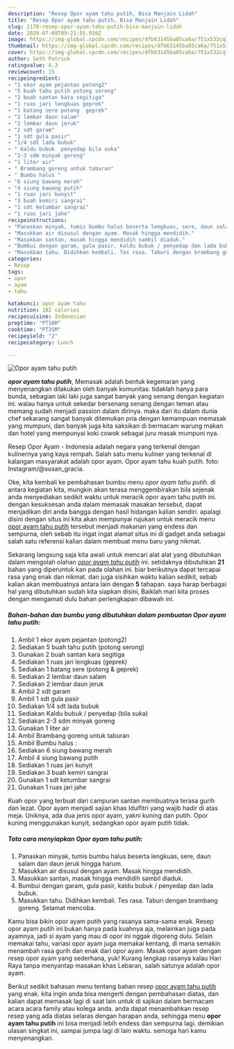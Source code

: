 ```yaml
---
description: "Resep Opor ayam tahu putih, Bisa Manjain Lidah"
title: "Resep Opor ayam tahu putih, Bisa Manjain Lidah"
slug: 2178-resep-opor-ayam-tahu-putih-bisa-manjain-lidah
date: 2020-07-09T09:21:55.930Z
image: https://img-global.cpcdn.com/recipes/dfb63145ba85ca6a/751x532cq70/opor-ayam-tahu-putih-foto-resep-utama.jpg
thumbnail: https://img-global.cpcdn.com/recipes/dfb63145ba85ca6a/751x532cq70/opor-ayam-tahu-putih-foto-resep-utama.jpg
cover: https://img-global.cpcdn.com/recipes/dfb63145ba85ca6a/751x532cq70/opor-ayam-tahu-putih-foto-resep-utama.jpg
author: Seth Patrick
ratingvalue: 4.3
reviewcount: 15
recipeingredient:
- "1 ekor ayam pejantan potong2"
- "5 buah tahu putih potong serong"
- "2 buah santan kara segitiga"
- "1 ruas jari lengkuas geprek"
- "1 batang sere potong  geprek"
- "2 lembar daun salam"
- "2 lembar daun jeruk"
- "2 sdt garam"
- "1 sdt gula pasir"
- "1/4 sdt lada bubuk"
- " Kaldu bubuk  penyedap bila suka"
- "2-3 sdm minyak goreng"
- "1 liter air"
- " Brambang goreng untuk taburan"
- " Bumbu halus "
- "6 siung bawang merah"
- "4 siung bawang putih"
- "1 ruas jari kunyit"
- "3 buah kemiri sangrai"
- "1 sdt ketumbar sangrai"
- "1 ruas jari jahe"
recipeinstructions:
- "Panaskan minyak, tumis bumbu halus beserta lengkuas, sere, daun salam dan daun jeruk hingga harum."
- "Masukkan air disusul dengan ayam. Masak hingga mendidih."
- "Masukkan santan, masak hingga mendidih sambil diaduk."
- "Bumbui dengan garam, gula pasir, kaldu bubuk / penyedap dan lada bubuk."
- "Masukkan tahu. Didihkan kembali. Tes rasa. Taburi dengan brambang goreng. Selamat mencoba."
categories:
- Resep
tags:
- opor
- ayam
- tahu

katakunci: opor ayam tahu 
nutrition: 182 calories
recipecuisine: Indonesian
preptime: "PT16M"
cooktime: "PT35M"
recipeyield: "2"
recipecategory: Lunch

---
```



![Opor ayam tahu putih](https://img-global.cpcdn.com/recipes/dfb63145ba85ca6a/751x532cq70/opor-ayam-tahu-putih-foto-resep-utama.jpg)

<b><i>opor ayam tahu putih</i></b>, Memasak adalah bentuk kegemaran yang menyenangkan dilakukan oleh banyak komunitas. tidaklah hanya para bunda, sebagian laki laki juga sangat banyak yang senang dengan kegiatan ini. walau hanya untuk sekedar bersenang senang dengan teman atau memang sudah menjadi passion dalam dirinya. maka dari itu dalam dunia chef sekarang sangat banyak ditemukan pria dengan kemampuan memasak yang mumpuni, dan banyak juga kita saksikan di bermacam warung makan dan hotel yang mempunyai koki cowok sebagai juru masak mumpuni nya.

Resep Opor Ayam - Indonesia adalah negara yang terkenal dengan kulinernya yang kaya rempah. Salah satu menu kuliner yang terkenal di kalangan masyarakat adalah opor ayam. Opor ayam tahu kuah putih. foto: Instagram/@susan_gracia.

Oke, kita kembali ke pembahasan bumbu menu <i>opor ayam tahu putih</i>. di antara kegiatan kita, mungkin akan terasa menggembirakan bila sejenak anda menyediakan sedikit waktu untuk meracik opor ayam tahu putih ini. dengan kesuksesan anda dalam memasak masakan tersebut, dapat menjadikan diri anda bangga dengan hasil hidangan kalian sendiri. apalagi disini dengan situs ini kita akan mempunyai rujukan untuk meracik menu <u>opor ayam tahu putih</u> tersebut menjadi makanan yang endess dan sempurna, oleh sebab itu ingat ingat alamat situs ini di gadget anda sebagai salah satu referensi kalian dalam membuat menu baru yang nikmat.


Sekarang langsung saja kita awali untuk mencari alat alat yang dibutuhkan dalam mengolah olahan <u><i>opor ayam tahu putih</i></u> ini. setidaknya dibutuhkan <b>21</b> bahan yang diperuntuk kan pada olahan ini. biar berikutnya dapat tercapai rasa yang enak dan nikmat. dan juga sisihkan waktu kalian sedikit, sebab kalian akan membuatnya antara lain dengan <b>5</b> tahapan. saya harap berbagai hal yang dibutuhkan sudah kita siapkan disini, Baiklah mari kita proses dengan mengamati dulu bahan perlengkapan dibawah ini.

<!--inarticleads1-->

##### Bahan-bahan dan bumbu yang dibutuhkan dalam pembuatan Opor ayam tahu putih:

1. Ambil 1 ekor ayam pejantan (potong2)
1. Sediakan 5 buah tahu putih (potong serong)
1. Gunakan 2 buah santan kara segitiga
1. Sediakan 1 ruas jari lengkuas (geprek)
1. Sediakan 1 batang sere (potong &amp; geprek)
1. Sediakan 2 lembar daun salam
1. Sediakan 2 lembar daun jeruk
1. Ambil 2 sdt garam
1. Ambil 1 sdt gula pasir
1. Sediakan 1/4 sdt lada bubuk
1. Sediakan  Kaldu bubuk / penyedap (bila suka)
1. Sediakan 2-3 sdm minyak goreng
1. Gunakan 1 liter air
1. Ambil  Brambang goreng untuk taburan
1. Ambil  Bumbu halus :
1. Sediakan 6 siung bawang merah
1. Ambil 4 siung bawang putih
1. Sediakan 1 ruas jari kunyit
1. Sediakan 3 buah kemiri sangrai
1. Gunakan 1 sdt ketumbar sangrai
1. Gunakan 1 ruas jari jahe


Kuah opor yang terbuat dari campuran santan membuatnya terasa gurih dan lezat. Opor ayam menjadi sajian khas Idulfitri yang wajib hadir di atas meja. Uniknya, ada dua jenis opor ayam, yakni kuning dan putih. Opor kuning menggunakan kunyit, sedangkan opor ayam putih tidak. 

<!--inarticleads2-->

##### Tata cara menyiapkan Opor ayam tahu putih:

1. Panaskan minyak, tumis bumbu halus beserta lengkuas, sere, daun salam dan daun jeruk hingga harum.
1. Masukkan air disusul dengan ayam. Masak hingga mendidih.
1. Masukkan santan, masak hingga mendidih sambil diaduk.
1. Bumbui dengan garam, gula pasir, kaldu bubuk / penyedap dan lada bubuk.
1. Masukkan tahu. Didihkan kembali. Tes rasa. Taburi dengan brambang goreng. Selamat mencoba.


Kamu bisa bikin opor ayam putih yang rasanya sama-sama enak. Resep opor ayam putih ini bukan hanya pada kuahnya aja, melainkan juga pada ayamnya, jadi si ayam yang mau di opor ini nggak digoreng dulu. Selain memakai tahu, variasi opor ayam juga memakai kentang, di mana semakin menambah rasa gurih dan enak dari opor ayam. Masak opor ayam dengan resep opor ayam yang sederhana, yuk! Kurang lengkap rasanya kalau Hari Raya tanpa menyantap masakan khas Lebaran, salah satunya adalah opor ayam. 

Berikut sedikit bahasan menu tentang bahan resep <u>opor ayam tahu putih</u> yang enak. kita ingin anda bisa mengerti dengan pembahasan diatas, dan kalian dapat memasak lagi di saat lain untuk di sajikan dalam bermacam acara acara family atau kolega anda. anda dapat menambahkan resep resep yang ada diatas selaras dengan harapan anda, sehingga menu <b>opor ayam tahu putih</b> ini bisa menjadi lebih endess dan sempurna lagi. demikian ulasan singkat ini, sampai jumpa lagi di lain waktu. semoga hari kamu menyenangkan.
